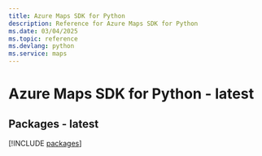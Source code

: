 ```yaml
---
title: Azure Maps SDK for Python
description: Reference for Azure Maps SDK for Python
ms.date: 03/04/2025
ms.topic: reference
ms.devlang: python
ms.service: maps
---
```

# Azure Maps SDK for Python - latest
## Packages - latest
[!INCLUDE [packages](maps-index.md)]